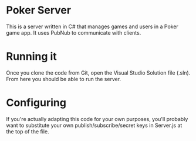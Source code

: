 Poker Server
============

This is a server written in C# that manages games and users in a Poker game app. It uses PubNub to
communicate with clients.

Running it
==========

Once you clone the code from Git, open the Visual Studio Solution file (.sln). From here you should
be able to run the server.

Configuring
===========

If you're actually adapting this code for your own purposes, you'll probably want to substitute your
own publish/subscribe/secret keys in Server.js at the top of the file.
